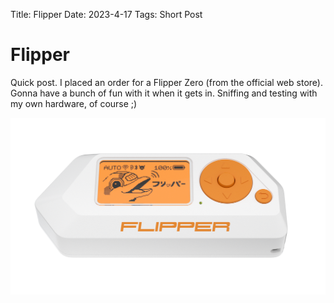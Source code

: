 Title: Flipper
Date: 2023-4-17
Tags: Short Post

# Flipper

Quick post. I placed an order for a Flipper Zero (from the official web store). Gonna have a bunch of fun with it when it gets in. Sniffing and testing with my own hardware, of course ;)

![](_pics/fig1.png)
